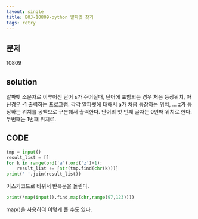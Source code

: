 ```yaml
---
layout: single
title: BOJ-10809-python 알파벳 찾기
tags: retry
---
```


## 문제  
10809

## solution  
알파벳 소문자로 이루어진 단어 s가 주어질때, 단어에 포함되는 경우 처음 등장위치, 아닌경우 -1 출력하는 프로그램. 각각 알파벳에 대해서 a가 처음 등장하는 위치, ... z가 등장하는 위치를 공백으로 구분해서 출력한다. 단어의 첫 번째 글자는 0번째 위치로 한다. 두번째는 1번째 위치로.

## CODE  

```python
tmp = input()
result_list = []
for k in range(ord('a'),ord('z')+1):
    result_list += [str(tmp.find(chr(k)))]
print(' '.join(result_list))
```
아스키코드로 바꿔서 반복문을 돌린다.  


```python
print(*map(input().find,map(chr,range(97,123))))
```
map()을 사용하여 이렇게 풀 수도 있다.